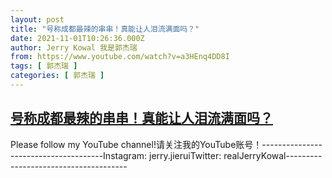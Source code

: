 ```yaml
---
layout: post
title: "号称成都最辣的串串！真能让人泪流满面吗？"
date: 2021-11-01T10:26:36.000Z
author: Jerry Kowal 我是郭杰瑞
from: https://www.youtube.com/watch?v=a3HEnq4DD8I
tags: [ 郭杰瑞 ]
categories: [ 郭杰瑞 ]
---
```

<!--1635762396000-->
[号称成都最辣的串串！真能让人泪流满面吗？](https://www.youtube.com/watch?v=a3HEnq4DD8I)
------

<div>
Please follow my YouTube channel!请关注我的YouTube账号！--------------------------------------Instagram: jerry.jieruiTwitter: realJerryKowal--------------------------------------
</div>
